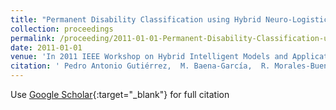 ```yaml
---
title: "Permanent Disability Classification using Hybrid Neuro-Logistic Regression Models"
collection: proceedings
permalink: /proceeding/2011-01-01-Permanent-Disability-Classification-using-Hybrid-Neuro-Logistic-Regression-Models
date: 2011-01-01
venue: 'In 2011 IEEE Workshop on Hybrid Intelligent Models and Applications (IEEE Symposium Series on Computational Intelligence) (HIMA (SSCI))'
citation: ' Pedro Antonio Gutiérrez,  M. Baena-García,  R. Morales-Bueno,  César Hervás-Martínez, &quot;Permanent Disability Classification using Hybrid Neuro-Logistic Regression Models.&quot; In 2011 IEEE Workshop on Hybrid Intelligent Models and Applications (IEEE Symposium Series on Computational Intelligence) (HIMA (SSCI)), 2011, pp.46-53.'
---
```

Use [Google Scholar](https://scholar.google.com/scholar?q=Permanent+Disability+Classification+using+Hybrid+Neuro+Logistic+Regression+Models){:target="_blank"} for full citation